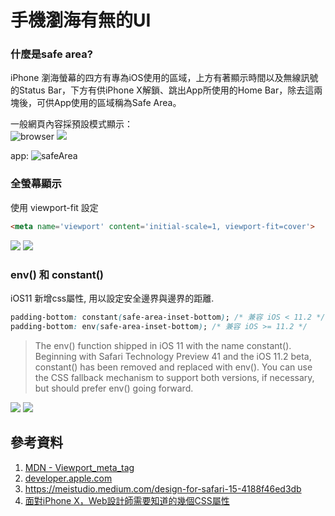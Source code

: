 # 手機瀏海有無的UI

### 什麼是safe area?
  iPhone 瀏海螢幕的四方有專為iOS使用的區域，上方有著顯示時間以及無線訊號的Status Bar，下方有供iPhone X解鎖、跳出App所使用的Home Bar，除去這兩塊後，可供App使用的區域稱為Safe Area。

一般網頁內容採預設模式顯示： <br/>
![browser](https://miro.medium.com/max/700/1*aoHSgsngAYPgpjhJPFH5gQ.png)
![](https://webkit.org/wp-content/uploads/default-inset-behavior.png)

app:
![safeArea](https://docs-assets.developer.apple.com/published/dbcc36bfb3/e5aca39a-f9a2-4ab8-9f45-08fd95fb845c.png)

### 全螢幕顯示
使用 viewport-fit 設定
```html
<meta name='viewport' content='initial-scale=1, viewport-fit=cover'>
```
![](https://miro.medium.com/max/1400/1*g2rBsFaE3Vxyp2ueMvOJnw.png)
![](https://webkit.org/wp-content/uploads/viewport-fit-cover.png)

### env() 和 constant()
iOS11 新增css屬性, 用以設定安全邊界與邊界的距離.
```css
padding-bottom: constant(safe-area-inset-bottom); /* 兼容 iOS < 11.2 */
padding-bottom: env(safe-area-inset-bottom); /* 兼容 iOS >= 11.2 */
```

> The env() function shipped in iOS 11 with the name constant(). Beginning with Safari Technology Preview 41 and the iOS 11.2 beta, constant() has been removed and replaced with env(). You can use the CSS fallback mechanism to support both versions, if necessary, but should prefer env() going forward.

![](https://miro.medium.com/max/1400/1*Cc8jr4n_ZIFknBKNhoNFtg.png)
![](https://webkit.org/wp-content/uploads/safe-areas-1.png)
## 參考資料
1. [MDN - Viewport_meta_tag](https://developer.mozilla.org/en-US/docs/Web/HTML/Viewport_meta_tag)
2. [developer.apple.com](https://developer.apple.com/documentation/uikit/uiview/positioning_content_relative_to_the_safe_area)
3. https://meistudio.medium.com/design-for-safari-15-4188f46ed3db
4. [面對iPhone X，Web設計師需要知道的幾個CSS屬性](https://bobtung.medium.com/%E9%9D%A2%E5%B0%8Diphone-x-web%E8%A8%AD%E8%A8%88%E5%B8%AB%E9%9C%80%E8%A6%81%E7%9F%A5%E9%81%93%E7%9A%84%E5%B9%BE%E5%80%8Bcss%E5%B1%AC%E6%80%A7-b7c03b314c6a)